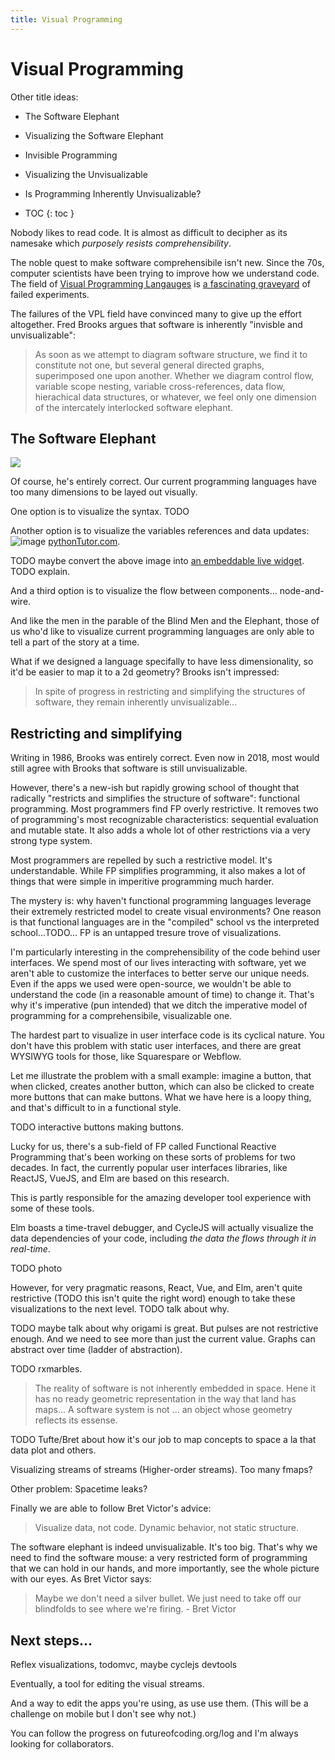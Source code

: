 ```yaml
---
title: Visual Programming
---
```


# Visual Programming

Other title ideas:

* The Software Elephant
* Visualizing the Software Elephant
* Invisible Programming
* Visualizing the Unvisualizable
* Is Programming Inherently Unvisualizable?

* TOC
{: toc }

Nobody likes to read code. It is almost as difficult to decipher as its namesake which *purposely resists comprehensibility*.

The noble quest to make software comprehensibile isn't new. Since the 70s, computer scientists have been trying to improve how we understand code. The field of [Visual Programming Langauges](https://en.wikipedia.org/wiki/Visual_programming_language) is [a fascinating graveyard](https://docs.google.com/presentation/d/1MD-CgzODFWzdpnYXr8bEgysfDmb8PDV6iCAjH5JIvaI/edit#slide=id.g1da0625f1b_0_92) of failed experiments.

The failures of the VPL field have convinced many to give up the effort altogether. Fred Brooks argues that software is inherently "invisble and unvisualizable":

> As soon as we attempt to diagram software  structure, we find it to constitute not one, but several general directed graphs, superimposed one upon another. Whether we diagram control flow, variable scope nesting, variable cross-references, data flow, hierachical data structures, or whatever, we feel only one dimension of the intercately interlocked software elephant. 

## The Software Elephant 

![](https://equilibregaia.files.wordpress.com/2011/02/conte-sufc3ad0001-copiaeng.jpg?w=1075)

Of course, he's entirely correct. Our current programming languages have too many dimensions to be layed out visually.

One option is to visualize the syntax. TODO

Another option is to visualize the variables references and data updates: 
![image](https://user-images.githubusercontent.com/2288939/41919846-750dadd0-792d-11e8-8435-1cf1e2257606.png) [pythonTutor.com](http://pythontutor.com/).

TODO maybe convert the above image into [an embeddable live widget](http://pythontutor.com/embedding-demo.html). TODO explain.

And a third option is to visualize the flow between components... node-and-wire.

And like the men in the parable of the Blind Men and the Elephant, those of us who'd like to visualize current programming languages are only able to tell a part of the story at a time.

What if we designed a language specifally to have less dimensionality, so it'd be easier to map it to a 2d geometry? Brooks isn't impressed:

> In spite of progress in restricting and simplifying the structures of software, they remain inherently unvisualizable...

## Restricting and simplifying

Writing in 1986, Brooks was entirely correct. Even now in 2018, most would still agree with Brooks that software is still unvisualizable. 

However, there's a new-ish but rapidly growing school of thought that radically "restricts and simplifies the structure of software": functional programming. Most programmers find FP overly restrictive. It removes two of programming's most recognizable characteristics: sequential evaluation and mutable state. It also adds a whole lot of other restrictions via a very strong type system.

Most programmers are repelled by such a restrictive model. It's understandable. While FP simplifies programming, it also makes a lot of things that were simple in imperitive programming much harder.

The mystery is: why haven't functional programming languages leverage their extremely restricted model to create visual environments? One reason is that functional languages are in the "compiled" school vs the interpreted school...TODO... FP is an untapped tresure trove of visualizations.

I'm particularly interesting in the comprehensibility of the code behind user interfaces. We spend most of our lives interacting with software, yet we aren't able to customize the interfaces to better serve our unique needs. Even if the apps we used were open-source, we wouldn't be able to understand the code (in a reasonable amount of time) to change it. That's why it's imperative (pun intended) that we ditch the imperative model of programming for a comprehensibile, visualizable one.

The hardest part to visualize in user interface code is its cyclical nature. You don't have this problem with static user interfaces, and there are great WYSIWYG tools for those, like Squarespare or Webflow.

Let me illustrate the problem with a small example: imagine a button, that when clicked, creates another button, which can also be clicked to create more buttons that can make buttons. What we have here is a loopy thing, and that's difficult to in a functional style.

TODO interactive buttons making buttons.

Lucky for us, there's a sub-field of FP called Functional Reactive Programming that's been working on these sorts of problems for two decades. In fact, the currently popular user interfaces libraries, like ReactJS, VueJS, and Elm are based on this research.

This is partly responsible for the amazing developer tool experience with some of these tools.

Elm boasts a time-travel debugger, and CycleJS will actually visualize the data dependencies of your code, including *the data the flows through it in real-time*.

TODO photo

However, for very pragmatic reasons, React, Vue, and Elm, aren't quite restrictive (TODO this isn't quite the right word) enough to take these visualizations to the next level. TODO talk about why.

TODO maybe talk about why origami is great. But pulses are not restrictive enough. And we need to see more than just the current value. Graphs can abstract over time (ladder of abstraction).

TODO rxmarbles.

> The reality of software is not inherently embedded in space. Hene it has no ready geometric representation in the way that land has maps... A software system is not ... an object whose geometry reflects its essense.

TODO Tufte/Bret about how it's our job to map concepts to space a la that data plot and others.

Visualizing streams of streams (Higher-order streams). Too many fmaps?

Other problem: Spacetime leaks?

Finally we are able to follow Bret Victor's advice: 

> Visualize data, not code. Dynamic behavior, not static structure.

The software elephant is indeed unvisualizable. It's too big. That's why we need to find the software mouse: a very restricted form of programming that we can hold in our hands, and more importantly, see the whole picture with our eyes. As Bret Victor says:

> Maybe we don't need a silver bullet. We just need to take off our blindfolds to see where we're firing. - Bret Victor

## Next steps...

Reflex visualizations, todomvc, maybe cyclejs devtools

Eventually, a tool for editing the visual streams. 

And a way to edit the apps you're using, as use use them. (This will be a challenge on mobile but I don't see why not.)

You can follow the progress on futureofcoding.org/log and I'm always looking for collaborators.

<script>

(function(i,s,o,g,r,a,m){i['GoogleAnalyticsObject']=r;i[r]=i[r]||function(){
(i[r].q=i[r].q||[]).push(arguments)},i[r].l=1*new Date();a=s.createElement(o),
m=s.getElementsByTagName(o)[0];a.async=1;a.src=g;m.parentNode.insertBefore(a,m)
})(window,document,'script','https://www.google-analytics.com/analytics.js','ga');

ga('create', 'UA-103157758-1', 'auto');
ga('send', 'pageview');

</script>

